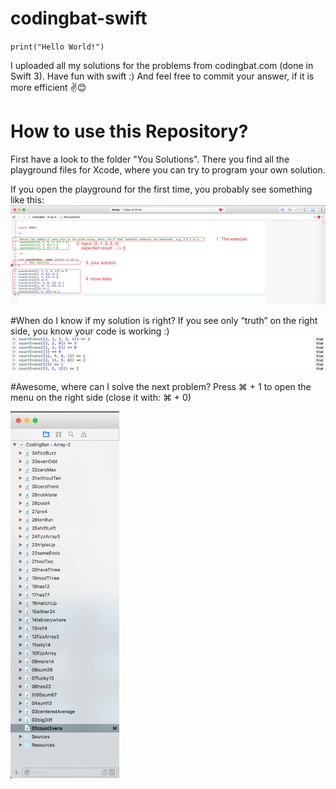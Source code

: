 # codingbat-swift
`print("Hello World!")`

I uploaded all my solutions for the problems from codingbat.com (done in Swift 3).
Have fun with swift :)
And feel free to commit your answer, if it is more efficient ✌️😊


# How to use this Repository?
First have a look to the folder "You Solutions".
There you find all the playground files for Xcode, where you can try to program your own solution.

If you open the playground for the first time, you probably see something like this:
<img alt="Image 1" src="https://raw.githubusercontent.com/Marceeelll/codingbat-swift/master/readme%20images/image1.png">


#When do I know if my solution is right?
If you see only “truth” on the right side, you know your code is working :)
<img alt="Image 2" src="https://raw.githubusercontent.com/Marceeelll/codingbat-swift/master/readme%20images/image2.png">

#Awesome, where can I solve the next problem?
Press ⌘ + 1 to open the menu on the right side (close it with: ⌘ + 0)

<img alt="Image 3" height="587" width="174" src="https://raw.githubusercontent.com/Marceeelll/codingbat-swift/master/readme%20images/image3.png">
